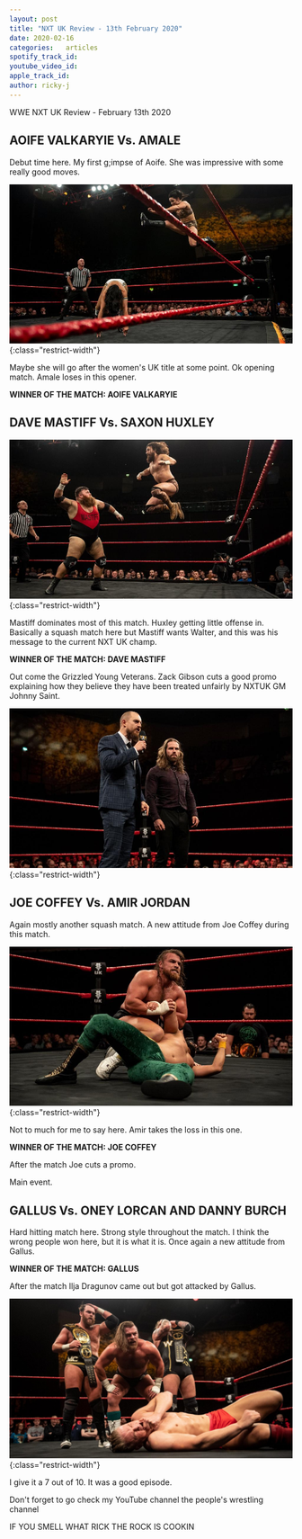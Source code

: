 ```yaml
---
layout: post
title: "NXT UK Review - 13th February 2020"
date: 2020-02-16
categories:   articles
spotify_track_id:
youtube_video_id:
apple_track_id:
author: ricky-j
---
```

WWE NXT UK Review - February 13th 2020

## AOIFE VALKARYIE Vs. AMALE

Debut time here. My first g;impse of Aoife. She was impressive with some really good moves. 

![valkarie](/assets/posts/2020-02-16/valkarie.jpg){:class="restrict-width"}

Maybe she will go after the women's UK title at some point. Ok opening match. Amale loses in this opener.

**WINNER OF THE MATCH: AOIFE VALKARYIE** 

## DAVE MASTIFF Vs. SAXON HUXLEY

![mastiff](/assets/posts/2020-02-16/mastiff.jpg){:class="restrict-width"}

Mastiff dominates most of this match. Huxley getting little offense in. Basically a squash match here but Mastiff wants Walter, and this was his message to the current NXT UK champ.

**WINNER OF THE MATCH: DAVE MASTIFF**

Out come the Grizzled Young Veterans. Zack Gibson cuts a good promo explaining how they believe they have been treated unfairly by NXTUK GM Johnny Saint.

![gyv](/assets/posts/2020-02-16/gyv.jpg){:class="restrict-width"}

## JOE COFFEY Vs. AMIR JORDAN

Again mostly another squash match. A new attitude from Joe Coffey during this match. 

![coffey](/assets/posts/2020-02-16/coffey.jpg){:class="restrict-width"}

Not to much for me to say here. Amir takes the loss in this one.

**WINNER OF THE MATCH: JOE COFFEY**

After the match Joe cuts a promo.

Main event.

## GALLUS Vs. ONEY LORCAN AND DANNY BURCH 

Hard hitting match here. Strong style throughout the match. I think the wrong people won here, but it is what it is. Once again a new attitude from Gallus.

**WINNER OF THE MATCH: GALLUS**

After the match Ilja Dragunov came out but got attacked by Gallus.

![gallus-ilja](/assets/posts/2020-02-16/gallus-ilja.jpg){:class="restrict-width"}

I give it a 7 out of 10. It was a good episode.

Don't forget to go check my YouTube channel the people's wrestling channel 

IF YOU SMELL WHAT RICK THE ROCK IS COOKIN 